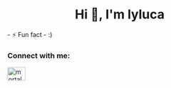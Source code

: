 <h1 align="center">Hi 👋, I'm lyluca</h1>
- ⚡ Fun fact - :)

<h3 align="left">Connect with me:</h3>
<p align="left">
<a href="https://dev.to/mortal" target="blank"><img align="center" src="https://raw.githubusercontent.com/rahuldkjain/github-profile-readme-generator/master/src/images/icons/Social/devto.svg" alt="mortal" height="30" width="40" /></a>
</p>
